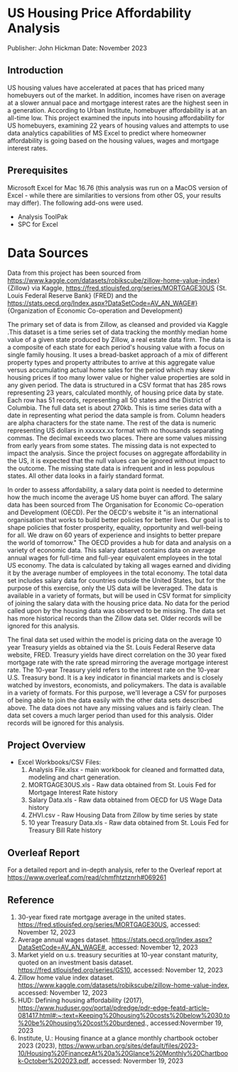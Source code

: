 # US Housing Price Affordability Analysis
Publisher: John Hickman
Date:  November 2023

## Introduction
US housing values have accelerated at paces that has priced many homebuyers out of the market. In addition, incomes have risen on average at a slower annual pace and mortgage interest rates are the highest seen in a generation. According to Urban Institute, homebuyer affordability is at an all-time low. This project examined the inputs into housing affordability for US homebuyers, examining 22 years of housing values and attempts to use data analytics capabilities of MS Excel to predict where homeowner affordability is going based on the housing values, wages and mortgage interest rates. 

## Prerequisites
Microsoft Excel for Mac 16.76 (this analysis was run on a MacOS version of Excel - while there are similarities to versions from other OS, your results may differ). The following add-ons were used. 
- Analysis ToolPak 
- SPC for Excel

# Data Sources
Data from this project has been sourced from https://www.kaggle.com/datasets/robikscube/zillow-home-value-index} {Zillow} via Kaggle, https://fred.stlouisfed.org/series/MORTGAGE30US {St. Louis Federal Reserve Bank} (FRED) and the https://stats.oecd.org/Index.aspx?DataSetCode=AV_AN_WAGE#} {Organization of Economic Co-operation and Development} 

The primary set of data is from Zillow, as cleansed and provided via Kaggle .This dataset is a time series set of data tracking the monthly median home value of a given state produced by Zillow, a real estate data firm.  The data is a composite of each state for each period's housing value with a focus on single family housing. It uses a bread-basket approach of a mix of different property types and property attributes to arrive at this aggregate value versus accumulating actual home sales for the period which may skew housing prices if too many lower value or higher value properties are sold in any given period. The data is structured  in a CSV format that has 285 rows representing 23 years, calculated monthly, of housing price data by state. Each row has 51 records, representing all 50 states and the District of Columbia. The full data set is about 270kb. This is time series data with a date in representing what period the data sample is from. Column headers are alpha characters for the state name. The rest of the data is numeric representing US dollars in xxxxxx.xx format with no thousands separating commas.  The decimal exceeds two places. There are some values missing from early years from some states. The missing data is not expected to impact the analysis. Since the project focuses on aggregate affordability in the US, it is expected that the null values can be ignored without impact to the outcome. The missing state data is infrequent and in less populous states. All other data looks in a fairly standard format. 

In order to assess affordability, a salary data point is needed to determine how the much income the average US home buyer can afford. The salary data has been sourced from The Organisation for Economic Co-operation and Development (OECD). Per the OECD's website it "is an international organisation that works to build better policies for better lives. Our goal is to shape policies that foster prosperity, equality, opportunity and well-being for all. We draw on 60 years of experience and insights to better prepare the world of tomorrow." The OECD provides a hub for data and analysis on a variety of economic data. This salary dataset contains data on average annual wages for full-time and full-year equivalent employees in the total US economy.  The data is calculated by taking all wages earned and dividing it by the average number of employees in the total economy. The total data set includes salary data for countries outside the United States, but for the purpose of this exercise, only the US data will be leveraged. The data is available in a variety of formats, but will be used in CSV format for simplicity of joining the salary data with the housing price data. No data for the period called upon by the housing data was observed to be missing. The data set has more historical records than the Zillow data set. Older records will be ignored for this analysis. 

The final data set used within the model is pricing data on the average 10 year Treasury yields as obtained via the St. Louis Federal Reserve data website, FRED. Treasury yields have  direct correlation on the 30 year fixed mortgage rate with the rate spread mirroring the average mortgage interest rate. The 10-year Treasury yield refers to the interest rate on the 10-year U.S. Treasury bond. It is a key indicator in financial markets and is closely watched by investors, economists, and policymakers. The data is available in a variety of formats. For this purpose, we'll leverage a CSV for purposes of being able to join the data easily with the other data sets described above. The data does not have any missing values and is fairly clean. The data set covers a much larger period than used for this analysis. Older records will be ignored for this analysis. 


## Project Overview
   
- Excel Workbooks/CSV Files:
    1. Analysis File.xlsx - main workbook for cleaned and formatted data, modeling and chart generation. 
    2. MORTGAGE30US.xls - Raw data obtained from St. Louis Fed for Mortgage Interest Rate history 
    3. Salary Data.xls - Raw data obtained from OECD for US Wage Data history
    4. ZHVI.csv - Raw Housing Data from Zillow by time series by state
    5. 10 year Treasury Data.xls - Raw data obtained from St. Louis Fed for Treasury Bill Rate history
  
## Overleaf Report
For a detailed report and in-depth analysis, refer to the Overleaf report at https://www.overleaf.com/read/chmfhtztznrh#069261

## Reference

1. 30-year fixed rate mortgage average in the united states. https://fred.stlouisfed.org/series/MORTGAGE30US, accessed: November 12, 2023
2. Average annual wages dataset. https://stats.oecd.org/Index.aspx?DataSetCode=AV_AN_WAGE#, accessed: November 12, 2023
3. Market yield on u.s. treasury securities at 10-year constant maturity, quoted on an investment basis dataset. https://fred.stlouisfed.org/series/GS10, accessed: November 12, 2023
4. Zillow home value index dataset. https://www.kaggle.com/datasets/robikscube/zillow-home-value-index, accessed: November 12, 2023
5. HUD: Defining housing affordability (2017), https://www.huduser.gov/portal/pdredge/pdr-edge-featd-article-081417.html#:~:text=Keeping%20housing%20costs%20below%2030,to%20be%20housing%20cost%20burdened., accessed:Novermber 19, 2023
6. Institute, U.: Housing finance at a glance monthly chartbook october 2023 (2023), https://www.urban.org/sites/default/files/2023-10/Housing%20FinancezAt%20a%20Glance%20Monthly%20Chartbook-October%202023.pdf, accessed: Novermber 19, 2023
